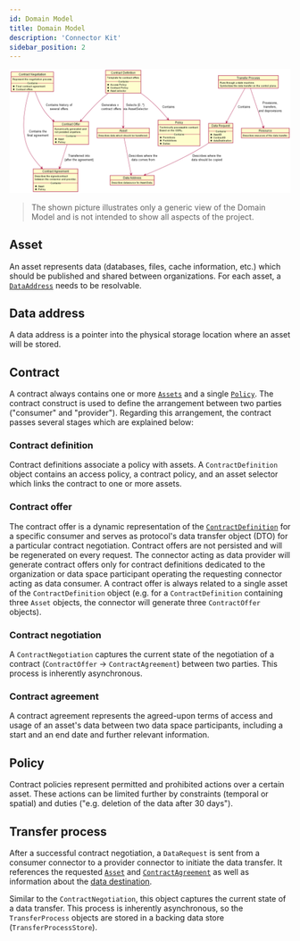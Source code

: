 ```yaml
---
id: Domain Model
title: Domain Model
description: 'Connector Kit'
sidebar_position: 2
---
```


![domain-model](images/domain-model.png)

> The shown picture illustrates only a generic view of the Domain Model and is not intended to show all aspects of the project.

## Asset

An asset represents data (databases, files, cache information, etc.) which should be published and shared between
organizations. For each asset, a [`DataAddress`](#data-address) needs to be resolvable.

## Data address

A data address is a pointer into the physical storage location where an asset will be stored.

## Contract

A contract always contains one or more [`Assets`](#asset) and a single [`Policy`](#policy). The contract construct is
used to define the arrangement between two parties ("consumer" and "provider"). Regarding this arrangement, the contract
passes several stages which are explained below:

### Contract definition

  Contract definitions associate a policy with assets. A `ContractDefinition` object contains an access policy, a contract
  policy, and an asset selector which links the contract to one or more assets.

### Contract offer

  The contract offer is a dynamic representation of the [`ContractDefinition`](#contract-definition)
  for a specific consumer and serves as protocol's data transfer object (DTO) for a particular contract negotiation.
  Contract offers are not persisted and will be regenerated on every request. The connector acting as data provider will
  generate contract offers only for contract definitions dedicated to the organization or data space participant
  operating the requesting connector acting as data consumer. A contract offer is always related to a single asset of
  the `ContractDefinition` object (e.g. for a `ContractDefinition` containing three `Asset` objects, the connector will
  generate three `ContractOffer` objects).

### Contract negotiation

  A `ContractNegotiation` captures the current state of the negotiation of a contract (`ContractOffer` ->
  `ContractAgreement`) between two parties. This process is inherently asynchronous.

### Contract agreement

  A contract agreement represents the agreed-upon terms of access and usage of an asset's data between two data space
  participants, including a start and an end date and further relevant information.

## Policy

Contract policies represent permitted and prohibited actions over a certain asset. These actions can be limited further
by constraints (temporal or spatial) and duties ("e.g. deletion of the data after 30 days").

## Transfer process

After a successful contract negotiation, a `DataRequest` is sent from a consumer connector to a provider connector to
initiate the data transfer. It references the requested [`Asset`](#asset) and [`ContractAgreement`](#contract-agreement)
as well as information about the [data destination](#data-address).

Similar to the `ContractNegotiation`, this object captures the current state of a data transfer. This process is
inherently asynchronous, so the `TransferProcess` objects are stored in a backing data store (`TransferProcessStore`).
